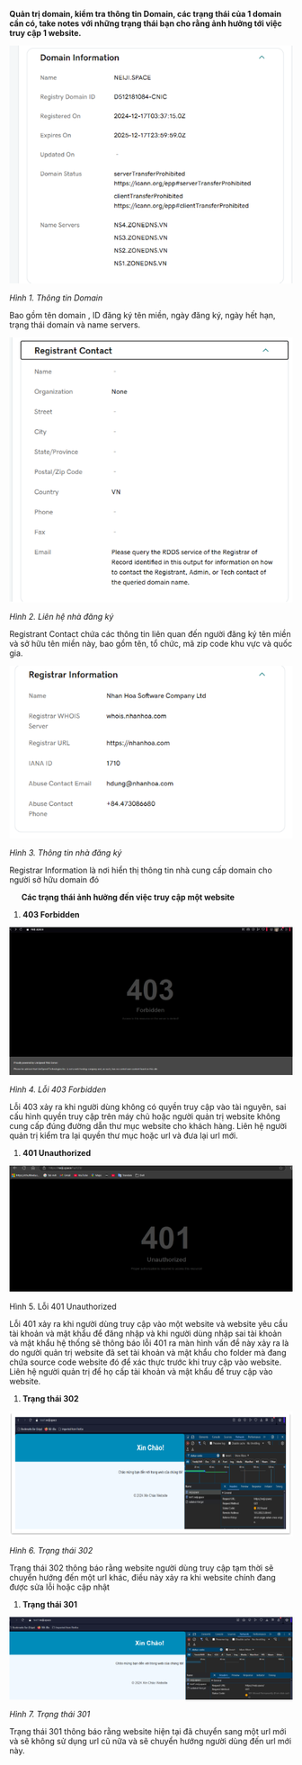 ﻿**Quản trị domain, kiểm tra thông tin Domain, các trạng thái của 1 domain cần có, take notes với những trạng thái bạn cho rằng ảnh hưởng tới việc truy cập 1 website.**

![](Aspose.Words.f372acd2-4727-430e-b468-ed98a31d3acc.001.png)

*Hình 1. Thông tin Domain*

Bao gồm tên domain , ID đăng ký tên miền, ngày đăng ký, ngày hết hạn, trạng thái domain và name servers. 

![](Aspose.Words.f372acd2-4727-430e-b468-ed98a31d3acc.002.png)

*Hình 2. Liên hệ nhà đăng ký*

Registrant Contact chứa các thông tin liên quan đến người đăng ký tên miền và sở hữu tên miền này, bao gồm tên, tổ chức, mã zip code khu vực và quốc gia.

![](Aspose.Words.f372acd2-4727-430e-b468-ed98a31d3acc.003.png)

*Hình 3. Thông tin nhà đăng ký*

Registrar Information là nơi hiển thị thông tin nhà cung cấp domain cho người sở hữu domain đó












`	`**Các trạng thái ảnh hưởng đến việc truy cập một website**

1. **403 Forbidden**

![](Aspose.Words.f372acd2-4727-430e-b468-ed98a31d3acc.004.png)

*Hình 4. Lỗi 403 Forbidden*

Lỗi 403 xảy ra khi người dùng không có quyền truy cập vào tài nguyên, sai cấu hình quyền truy cập trên máy chủ hoặc người quản trị website không cung cấp đúng đường dẫn thư mục website cho khách hàng. Liên hệ người quản trị kiểm tra lại quyền thư mục hoặc url và đưa lại url mới.










1. **401 Unauthorized**

![](Aspose.Words.f372acd2-4727-430e-b468-ed98a31d3acc.005.png)

Hình 5. Lỗi 401 Unauthorized

Lỗi 401 xảy ra khi người dùng truy cập vào một website và website yêu cầu tài khoản và mật khẩu để đăng nhập và khi người dùng nhập sai tài khoản và mật khẩu hệ thống sẽ thông báo lỗi 401 ra màn hình vấn đề này xảy ra là do người quản trị website đã set tài khoản và mật khẩu cho folder mà đang chứa source code website đó để xác thực trước khi truy cập vào website. Liên hệ người quản trị để họ cấp tài khoản và mật khẩu để truy cập vào website.









1. **Trạng thái 302**

![](Aspose.Words.f372acd2-4727-430e-b468-ed98a31d3acc.006.png)

*Hình 6. Trạng thái 302*

Trạng thái 302 thông báo rằng website người dùng truy cập tạm thời sẽ chuyển hướng đến một url khác, điều này xảy ra khi website chính đang được sửa lỗi hoặc cập nhật 

1. **Trạng thái 301**

![](Aspose.Words.f372acd2-4727-430e-b468-ed98a31d3acc.007.png)

*Hình 7. Trạng thái 301*

Trạng thái 301 thông báo rằng website hiện tại đã chuyển sang một url mới và sẽ không sử dụng url cũ nữa và sẽ chuyển hướng người dùng đến url mới này.



